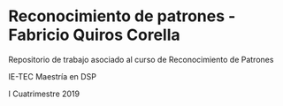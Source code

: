 # Reconocimiento de patrones - Fabricio Quiros Corella
Repositorio de trabajo asociado al curso de Reconocimiento de Patrones

IE-TEC Maestría en DSP

I Cuatrimestre 2019

